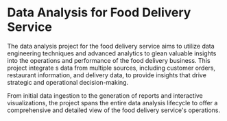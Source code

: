 # Data Analysis for Food Delivery Service      
     
The data analysis project for the food delivery service aims to utilize data engineering techniques and advanced analytics to glean valuable insights into the operations and performance of the food delivery business. This project integrate s data from multiple sources, including customer orders, restaurant information, and delivery data, to provide insights that drive strategic and operational decision-making. 

From initial data ingestion to the generation of reports and interactive visualizations, the project spans the entire data analysis lifecycle to offer a comprehensive and detailed view of the food delivery service's operations.  
  
 
 
